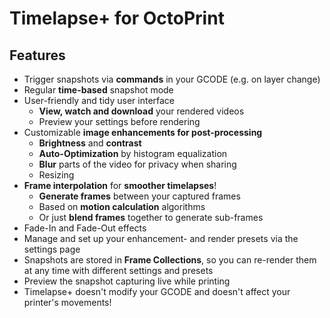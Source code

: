 # Timelapse+ for OctoPrint

## Features
- Trigger snapshots via __commands__ in your GCODE (e.g. on layer change)
- Regular __time-based__ snapshot mode
- User-friendly and tidy user interface
  - __View, watch and download__ your rendered videos
  - Preview your settings before rendering
- Customizable __image enhancements for post-processing__
  - __Brightness__ and __contrast__
  - __Auto-Optimization__ by histogram equalization
  - __Blur__ parts of the video for privacy when sharing
  - Resizing
- __Frame interpolation__ for __smoother timelapses__!
  - __Generate frames__ between your captured frames
  - Based on __motion calculation__ algorithms
  - Or just __blend frames__ together to generate sub-frames
- Fade-In and Fade-Out effects
- Manage and set up your enhancement- and render presets via the settings page
- Snapshots are stored in __Frame Collections__, so you can re-render them at any time with different settings and presets
- Preview the snapshot capturing live while printing
- Timelapse+ doesn't modify your GCODE and doesn't affect your printer's movements!